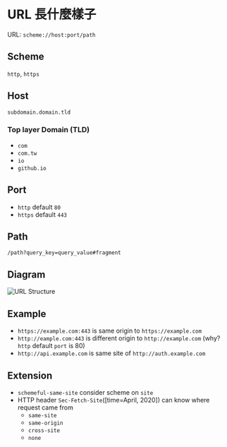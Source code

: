 # URL 長什麼樣子

URL: `scheme://host:port/path`

## Scheme

`http`, `https`

## Host

`subdomain.domain.tld`

### Top layer Domain (TLD)

-   `com`
-   `com.tw`
-   `io`
-   `github.io`

## Port

-   `http` default `80`
-   `https` default `443`

## Path

`/path?query_key=query_value#fragment`

## Diagram

![URL Structure](https://www.plantuml.com/plantuml/png/RSvB3iGW203GFQVm0dE1BffUnQbaIg9W1Ey_65SaNH4U7xZKyh3PAdIFT5FFR4dl1nj6cjyYBHC7VI6h9UHTXi7k-vodLu-aP0Y-CEeZQh0lEwsn8ycW7p5So6Nz-0S0)

## Example

-   `https://example.com:443` is same origin to `https://example.com`
-   `http://eample.com:443` is different origin to `http://example.com` (why? `http` default `port` is 80)
-   `http://api.example.com` is same site of `http://auth.example.com`

## Extension

-   `schemeful-same-site` consider scheme on `site`
-   HTTP header `Sec-Fetch-Site`([time=April, 2020]) can know where request came from
    -   `same-site`
    -   `same-origin`
    -   `cross-site`
    -   `none`
